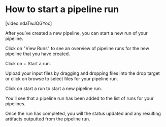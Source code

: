 # How to start a pipeline run

[video:ndaTwJQGYoc]

After you’ve created a new pipeline, you can start a new run of your pipeline.

Click on "View Runs" to see an overview of pipeline runs for the new pipeline that you have created.

Click on + Start a run.

Upload your input files by dragging and dropping files into the drop target or click on browse to select files for your pipeline run.

Click on start a run to start a new pipeline run.

You’ll see that a pipeline run has been added to the list of runs for your pipelines.

Once the run has completed, you will the status updated and any resulting artifacts outputted from the pipeline run.

